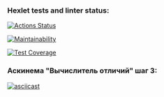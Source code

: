 ### Hexlet tests and linter status:
[![Actions Status](https://github.com/danilanchik/frontend-project-46/workflows/hexlet-check/badge.svg)](https://github.com/danilanchik/frontend-project-46/actions)

[![Maintainability](https://api.codeclimate.com/v1/badges/bbe33a568a52550f7903/maintainability)](https://codeclimate.com/github/danilanchik/frontend-project-46/maintainability)

[![Test Coverage](https://api.codeclimate.com/v1/badges/bbe33a568a52550f7903/test_coverage)](https://codeclimate.com/github/danilanchik/frontend-project-46/test_coverage)

### Аскинема "Вычислитель отличий" шаг 3:
[![asciicast](https://asciinema.org/a/595239.svg)](https://asciinema.org/a/595239)